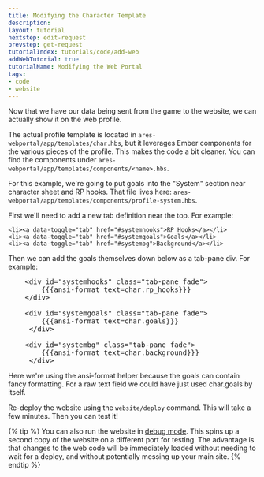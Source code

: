 ```yaml
---
title: Modifying the Character Template
description: 
layout: tutorial
nextstep: edit-request
prevstep: get-request
tutorialIndex: tutorials/code/add-web
addWebTutorial: true
tutorialName: Modifying the Web Portal
tags:
- code
- website
---
```


Now that we have our data being sent from the game to the website, we can actually show it on the web profile.

The actual profile template is located in `ares-webportal/app/templates/char.hbs`, but it leverages Ember components for the various pieces of the profile.  This makes the code a bit cleaner.  You can find the components under `ares-webportal/app/templates/components/<name>.hbs`.
  
For this example, we're going to put goals into the "System" section near character sheet and RP hooks.  That file lives here:  `ares-webportal/app/templates/components/profile-system.hbs`.

First we'll need to add a new tab definition near the top.  For example:

    <li><a data-toggle="tab" href="#systemhooks">RP Hooks</a></li>
    <li><a data-toggle="tab" href="#systemgoals">Goals</a></li> 
    <li><a data-toggle="tab" href="#systembg">Background</a></li> 

Then we can add the goals themselves down below as a tab-pane div.  For example:

<pre>
    &lt;div id="systemhooks" class="tab-pane fade">
        &#x7b;&#x7b;&#x7b;ansi-format text=char.rp_hooks}}}
    &lt;/div>
    
    &lt;div id="systemgoals" class="tab-pane fade">
        &#x7b;&#x7b;&#x7b;ansi-format text=char.goals}}}
     &lt;/div>
     
    &lt;div id="systembg" class="tab-pane fade">
        &#x7b;&#x7b;&#x7b;ansi-format text=char.background}}}
     &lt;/div>
</pre>

Here we're using the ansi-format helper because the goals can contain fancy formatting.   For a raw text field we could have just used char.goals by itself.

Re-deploy the website using the `website/deploy` command.  This will take a few minutes.  Then you can test it!

{% tip %} 
You can also run the website in [debug mode](/tutorials/code/debug-mode.html).  This spins up a second copy of the website on a different port for testing.  The advantage is that changes to the web code will be immediately loaded without needing to wait for a deploy, and without potentially messing up your main site.
{% endtip %}